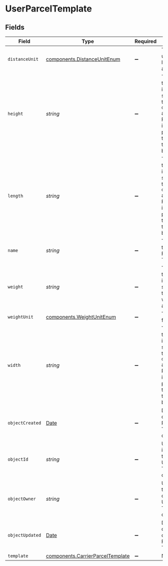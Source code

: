 # UserParcelTemplate


## Fields

| Field                                                                                                                                                           | Type                                                                                                                                                            | Required                                                                                                                                                        | Description                                                                                                                                                     | Example                                                                                                                                                         |
| --------------------------------------------------------------------------------------------------------------------------------------------------------------- | --------------------------------------------------------------------------------------------------------------------------------------------------------------- | --------------------------------------------------------------------------------------------------------------------------------------------------------------- | --------------------------------------------------------------------------------------------------------------------------------------------------------------- | --------------------------------------------------------------------------------------------------------------------------------------------------------------- |
| `distanceUnit`                                                                                                                                                  | [components.DistanceUnitEnum](../../models/components/distanceunitenum.md)                                                                                      | :heavy_minus_sign:                                                                                                                                              | The measure unit used for length, width and height.                                                                                                             | in                                                                                                                                                              |
| `height`                                                                                                                                                        | *string*                                                                                                                                                        | :heavy_minus_sign:                                                                                                                                              | The height of the package, in units specified by the `distance_unit` attribute. Required, but if using a preset carrier template then this field must be empty. | 6                                                                                                                                                               |
| `length`                                                                                                                                                        | *string*                                                                                                                                                        | :heavy_minus_sign:                                                                                                                                              | The length of the package, in units specified by the `distance_unit` attribute. Required, but if using a preset carrier template then this field must be empty. | 10                                                                                                                                                              |
| `name`                                                                                                                                                          | *string*                                                                                                                                                        | :heavy_minus_sign:                                                                                                                                              | The name of the User Parcel Template                                                                                                                            | My Custom Template                                                                                                                                              |
| `weight`                                                                                                                                                        | *string*                                                                                                                                                        | :heavy_minus_sign:                                                                                                                                              | The weight of the package, in units specified by the weight_unit attribute.                                                                                     | 12                                                                                                                                                              |
| `weightUnit`                                                                                                                                                    | [components.WeightUnitEnum](../../models/components/weightunitenum.md)                                                                                          | :heavy_minus_sign:                                                                                                                                              | The unit used for weight.                                                                                                                                       | lb                                                                                                                                                              |
| `width`                                                                                                                                                         | *string*                                                                                                                                                        | :heavy_minus_sign:                                                                                                                                              | The width of the package, in units specified by the `distance_unit` attribute. Required, but if using a preset carrier template then this field must be empty.  | 8                                                                                                                                                               |
| `objectCreated`                                                                                                                                                 | [Date](https://developer.mozilla.org/en-US/docs/Web/JavaScript/Reference/Global_Objects/Date)                                                                   | :heavy_minus_sign:                                                                                                                                              | Date and time of User Parcel Template creation                                                                                                                  | 2013-12-11T19:38:09.729Z                                                                                                                                        |
| `objectId`                                                                                                                                                      | *string*                                                                                                                                                        | :heavy_minus_sign:                                                                                                                                              | Unique identifier of the given User Parcel Template object                                                                                                      | b958d3690bb04bb8b2986724872750f5                                                                                                                                |
| `objectOwner`                                                                                                                                                   | *string*                                                                                                                                                        | :heavy_minus_sign:                                                                                                                                              | Username of the user who created the User Parcel Template object                                                                                                | shippotle@shippo.com                                                                                                                                            |
| `objectUpdated`                                                                                                                                                 | [Date](https://developer.mozilla.org/en-US/docs/Web/JavaScript/Reference/Global_Objects/Date)                                                                   | :heavy_minus_sign:                                                                                                                                              | Date and time of last update on User Parcel Template                                                                                                            | 2013-12-12T19:38:09.729Z                                                                                                                                        |
| `template`                                                                                                                                                      | [components.CarrierParcelTemplate](../../models/components/carrierparceltemplate.md)                                                                            | :heavy_minus_sign:                                                                                                                                              | N/A                                                                                                                                                             |                                                                                                                                                                 |